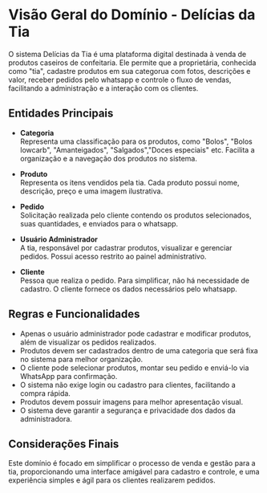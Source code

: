 # Visão Geral do Domínio - Delícias da Tia

O sistema Delícias da Tia é uma plataforma digital destinada à venda de produtos caseiros de confeitaria. Ele permite que a proprietária, conhecida como "tia", cadastre produtos em sua categorua com fotos, descrições e valor, receber pedidos pelo whatsapp e controle o fluxo de vendas, facilitando a administração e a interação com os clientes.

## Entidades Principais

- **Categoria**  
  Representa uma classificação para os produtos, como "Bolos", "Bolos lowcarb", "Amanteigados", "Salgados","Doces especiais" etc. Facilita a organização e a navegação dos produtos no sistema.

- **Produto**  
  Representa os itens vendidos pela tia. Cada produto possui nome, descrição, preço e uma imagem ilustrativa.

- **Pedido**  
  Solicitação realizada pelo cliente contendo os produtos selecionados, suas quantidades, e enviados para o whatsapp.

- **Usuário Administrador**  
  A tia, responsável por cadastrar produtos, visualizar e gerenciar pedidos. Possui acesso restrito ao painel administrativo.

- **Cliente**  
  Pessoa que realiza o pedido. Para simplificar, não há necessidade de cadastro. O cliente fornece os dados necessários pelo whatsapp.

## Regras e Funcionalidades

- Apenas o usuário administrador pode cadastrar e modificar produtos, além de visualizar os pedidos realizados.
- Produtos devem ser cadastrados dentro de uma categoria que será fixa no sistema para melhor organização.
- O cliente pode selecionar produtos, montar seu pedido e enviá-lo via WhatsApp para confirmação.
- O sistema não exige login ou cadastro para clientes, facilitando a compra rápida.
- Produtos devem possuir imagens para melhor apresentação visual.
- O sistema deve garantir a segurança e privacidade dos dados da administradora.

## Considerações Finais

Este domínio é focado em simplificar o processo de venda e gestão para a tia, proporcionando uma interface amigável para cadastro e controle, e uma experiência simples e ágil para os clientes realizarem pedidos.

